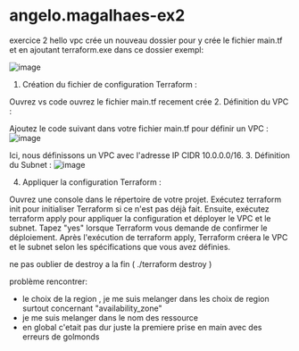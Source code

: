 # angelo.magalhaes-ex2
exercice 2  hello vpc
crée un nouveau dossier pour y crée le fichier main.tf et en ajoutant terraform.exe dans ce dossier exempl: 

![image](https://github.com/Lo0kii/angelo.magalhaes-ex2/assets/109228312/76ac004d-4f95-4441-89ec-c24ef2b946b3)

1. Création du fichier de configuration Terraform :

Ouvrez vs code
ouvrez le fichier main.tf recement crée
2. Définition du VPC :

Ajoutez le code suivant dans votre fichier main.tf pour définir un VPC :
![image](https://github.com/Lo0kii/angelo.magalhaes-ex2/assets/109228312/d5946e13-3b36-40d3-b560-fc6760d5d0be)

Ici, nous définissons un VPC avec l'adresse IP CIDR 10.0.0.0/16. 
3. Définition du Subnet :
![image](https://github.com/Lo0kii/angelo.magalhaes-ex2/assets/109228312/0905585a-7f20-4be1-a56a-d255cea6eb11)

4. Appliquer la configuration Terraform :

Ouvrez une console dans le répertoire de votre projet.
Exécutez terraform init pour initialiser Terraform si ce n'est pas déjà fait.
Ensuite, exécutez terraform apply pour appliquer la configuration et déployer le VPC et le subnet.
Tapez "yes" lorsque Terraform vous demande de confirmer le déploiement.
Après l'exécution de terraform apply, Terraform créera le VPC et le subnet selon les spécifications que vous avez définies.

ne pas oublier de destroy a la fin ( ./terraform destroy ) 

problème rencontrer: 
- le choix de la region , je me suis melanger dans les choix de region surtout concernant  "availability_zone"
- je me suis melanger dans le nom des ressource
- en global c'etait pas dur juste la premiere prise en main avec des erreurs de golmonds





